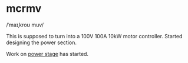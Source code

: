 # mcrmv
/ˈmaɪˌkroʊ muv/

This is supposed to turn into a 100V 100A 10kW motor controller. Started designing the power section.

Work on [power stage](hardware/pwr/README.md) has started.